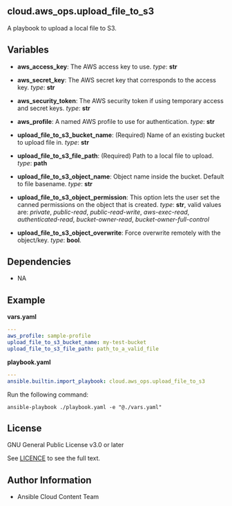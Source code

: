 ## cloud.aws_ops.upload_file_to_s3

A playbook to upload a local file to S3.

## Variables

* **aws_access_key**: The AWS access key to use. _type_: **str**
* **aws_secret_key**: The AWS secret key that corresponds to the access key. _type_: **str**
* **aws_security_token**: The AWS security token if using temporary access and secret keys.  _type_: **str**
* **aws_profile**: A named AWS profile to use for authentication.  _type_: **str**

* **upload_file_to_s3_bucket_name**: (Required) Name of an existing bucket to upload file in. _type_: **str**
* **upload_file_to_s3_file_path**: (Required) Path to a local file to upload. _type_: **path**
* **upload_file_to_s3_object_name**: Object name inside the bucket. Default to file basename. _type_: **str**
* **upload_file_to_s3_object_permission**: This option lets the user set the canned permissions on the object that is created. _type_: **str**, valid values are: _private_, _public-read_, _public-read-write_, _aws-exec-read_, _authenticated-read_, _bucket-owner-read_, _bucket-owner-full-control_
* **upload_file_to_s3_object_overwrite**: Force overwrite remotely with the object/key. _type_: **bool**.

## Dependencies

- NA

## Example

__vars.yaml__
```yaml
---
aws_profile: sample-profile
upload_file_to_s3_bucket_name: my-test-bucket
upload_file_to_s3_file_path: path_to_a_valid_file
```

__playbook.yaml__
```yaml
---
ansible.builtin.import_playbook: cloud.aws_ops.upload_file_to_s3
```

Run the following command:

```shell
ansible-playbook ./playbook.yaml -e "@./vars.yaml"
```

## License

GNU General Public License v3.0 or later

See [LICENCE](https://github.com/ansible-collections/cloud.aws_troubleshooting/blob/main/LICENSE) to see the full text.

## Author Information

- Ansible Cloud Content Team
